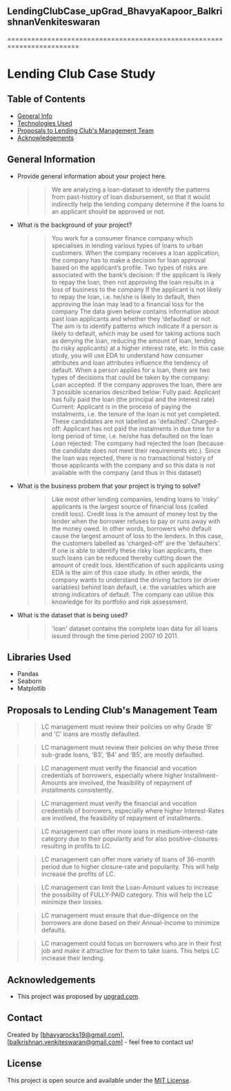 ## LendingClubCase_upGrad_BhavyaKapoor_BalkrishnanVenkiteswaran
========================================================================
# Lending Club Case Study


## Table of Contents
* [General Info](#general-information)
* [Technologies Used](#technologies-used)
* [Proposals to Lending Club's Management Team](#proposals)
* [Acknowledgements](#acknowledgements)

## General Information
- Provide general information about your project here.
  >> We are analyzing a loan-dataset to identify the patterns from past-history of loan disbursement, so that it would indirectly help the lending company determine if the loans to an applicant should be approved or not.
- What is the background of your project?
  >> You work for a consumer finance company which specialises in lending various types of loans to urban customers. When the company receives a loan application, the company has to make a decision for loan approval based on the applicant’s profile. Two types of risks are associated with the bank’s decision:
If the applicant is likely to repay the loan, then not approving the loan results in a loss of business to the company
If the applicant is not likely to repay the loan, i.e. he/she is likely to default, then approving the loan may lead to a financial loss for the company
The data given below contains information about past loan applicants and whether they ‘defaulted’ or not. The aim is to identify patterns which indicate if a person is likely to default, which may be used for taking actions such as denying the loan, reducing the amount of loan, lending (to risky applicants) at a higher interest rate, etc.
In this case study, you will use EDA to understand how consumer attributes and loan attributes influence the tendency of default.
  >> When a person applies for a loan, there are two types of decisions that could be taken by the company:
Loan accepted: If the company approves the loan, there are 3 possible scenarios described below:
Fully paid: Applicant has fully paid the loan (the principal and the interest rate)
Current: Applicant is in the process of paying the instalments, i.e. the tenure of the loan is not yet completed. These candidates are not labelled as 'defaulted'.
Charged-off: Applicant has not paid the instalments in due time for a long period of time, i.e. he/she has defaulted on the loan 
Loan rejected: The company had rejected the loan (because the candidate does not meet their requirements etc.). Since the loan was rejected, there is no transactional history of those applicants with the company and so this data is not available with the company (and thus in this dataset)
- What is the business probem that your project is trying to solve?
  >>Like most other lending companies, lending loans to ‘risky’ applicants is the largest source of financial loss (called credit loss). Credit loss is the amount of money lost by the lender when the borrower refuses to pay or runs away with the money owed. In other words, borrowers who default cause the largest amount of loss to the lenders. In this case, the customers labelled as 'charged-off' are the 'defaulters'. 
If one is able to identify these risky loan applicants, then such loans can be reduced thereby cutting down the amount of credit loss. Identification of such applicants using EDA is the aim of this case study.
In other words, the company wants to understand the driving factors (or driver variables) behind loan default, i.e. the variables which are strong indicators of default.  The company can utilise this knowledge for its portfolio and risk assessment. 
- What is the dataset that is being used?
  >> 'loan' dataset contains the complete loan data for all loans issued through the time period 2007 t0 2011.

## Libraries Used
- Pandas
- Seaborn
- Matplotlib

## Proposals to Lending Club's Management Team
>> LC management must review their policies on why Grade ‘B’ and ‘C’ loans are mostly defaulted.

>> LC management must review their policies on why these three sub-grade loans, ‘B3’, ‘B4’ and ‘B5’, are mostly defaulted.

>> LC management must verify the financial and vocation credentials of borrowers, especially where higher Installment-Amounts are involved, the feasibility of repayment of installments consistently. 

>> LC management must verify the financial and vocation credentials of borrowers, especially where higher Interest-Rates are involved, the feasibility of repayment of installments.  

>> LC management can offer more loans in medium-interest-rate category due to their popularity and for also positive-closures resulting in profits to LC.  

>> LC management can offer more variety of loans of 36-month period due to higher closure-rate and popularity. This will help increase the profits of LC. 

>> LC management can limit the Loan-Amount values to increase the possibility of FULLY-PAID category. This will help the LC minimize their losses. 

>> LC management must ensure that due-diligence on the borrowers are done based on their Annual-Income to minimize defaults. 

>> LC management could focus on borrowers who are in their first job and make it attractive for them to take loans. This helps LC increase their lending.

## Acknowledgements
- This project was proposed by [upgrad.com](https://learn.upgrad.com/course/5810/segment/54646/325499/985632/4924761).

## Contact
Created by [bhavyarocks19@gmail.com],[balkrishnan.venkiteswaran@gmail.com] - feel free to contact us!


## License
This project is open source and available under the [MIT License](https://github.com/balkrishnan/upGradLendingClubCaseStudy_BhavyaK_BalkrishnanV_23Oct2024/blob/main/LICENSE).
